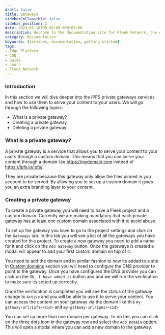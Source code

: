 ```yaml
---
draft: false
title: Gateways
sidebarCollapsible: false
sidebar_position: 2
date: 2023-01-10T09:00:00.000+00:00
description: Welcome to the documentation site for Fleek Network, the decentralized content and application layer built on established decentralized storage protocols combined with high-speed caching and an effective delivery layer.
category: Documentation
keywords: [services, documentation, getting started]
tags:
- Edge Platform
- CDN
- Guide
- Learn
- Fleek Network
---
```


### Introduction
In this section we will dive deeper into the IPFS private gateways services and how to use them to serve your content to your users. We will go through the following topics:

- What is a private gateway?
- Creating a private gateway
- Deleting a private gateway

### What is a private gateway?

A private gateway is a service that allows you to serve your content to your users through a custom domain. This means that you can serve your content through a domain like https://mydomain.com instead of https://ipfs.io/ipfs/<hash>.

They are private because this gateway only allow the files pinned in you account to be served. By allowing you to set up a custom domain it gives you an extra branding layer to your content.

### Creating a private gateway

To create a private gateway you will need to have a Fleek project and a custom domain. Currently we are making mandatory that each private gateway has at least one custom domain associated with it to avoid abuse.

To set up the gateway you have to go to the project settings and click on the `Gateways` tab. In this tab you will see a list of all the gateways you have created for this project. To create a new gateway you need to add a name for it and click on the `Add Gateway` button. Once the gateways is created a modal will appear to add your first custom domain on top of it. 

You need to add the domain and in similar fashion to how its added to a site in [Custom domains](/docs/domains) section you will need to configure the DNS provider to point to the gateway. Once you have configured the DNS provider you can click on the `Ok, I have added it` button and and we will run the verification to make sure its setted up correctly.

Once the verification is completed you will see the status of the gateway change to `Active` and you will be able to use it to serve your content. You can access the content on your gateway via the domain like this `my-gateway-url/ipfs/<cid>` and `my-gateway-url/ipns/<cid>`

You can set up more than one domain per gateway. To do this you can click on the three dots icon in the gateway row and select the `Add Domain` option. This will open a modal where you can add a new domain to the gateway.



